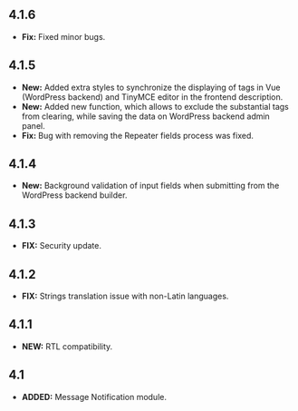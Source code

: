 ## 4.1.6
- **Fix:** Fixed minor bugs.

## 4.1.5
- **New:** Added extra styles to synchronize the displaying of tags in Vue (WordPress backend) and TinyMCE editor in the frontend description.
- **New:** Added new function, which allows to exclude the substantial tags from clearing, while saving the data on WordPress backend admin panel.
- **Fix:** Bug with removing the Repeater fields process was fixed.

## 4.1.4
- **New:** Background validation of input fields when submitting from the WordPress backend builder.

## 4.1.3
- **FIX:** Security update.

## 4.1.2
- **FIX:** Strings translation issue with non-Latin languages.

## 4.1.1
- **NEW:** RTL compatibility.

## 4.1
- **ADDED:** Message Notification module.